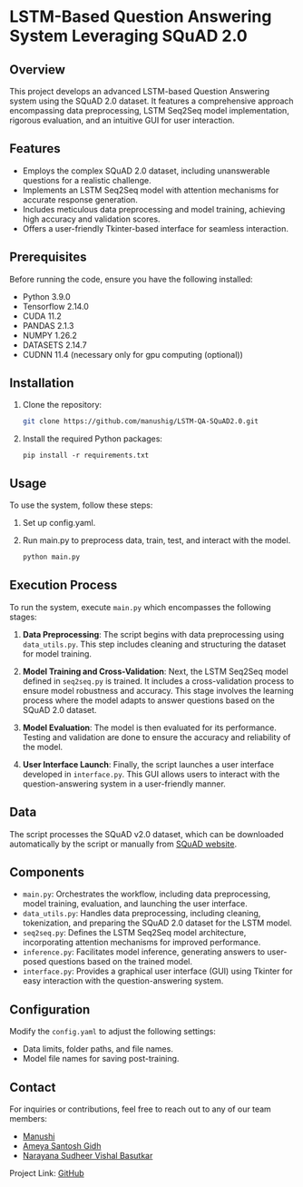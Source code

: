 # LSTM-Based Question Answering System Leveraging SQuAD 2.0

## Overview
This project develops an advanced LSTM-based Question Answering system using the SQuAD 2.0 dataset. It features a comprehensive approach encompassing data preprocessing, LSTM Seq2Seq model implementation, rigorous evaluation, and an intuitive GUI for user interaction.

## Features
- Employs the complex SQuAD 2.0 dataset, including unanswerable questions for a realistic challenge.
- Implements an LSTM Seq2Seq model with attention mechanisms for accurate response generation.
- Includes meticulous data preprocessing and model training, achieving high accuracy and validation scores.
- Offers a user-friendly Tkinter-based interface for seamless interaction.

## Prerequisites
Before running the code, ensure you have the following installed:
- Python 3.9.0
- Tensorflow 2.14.0
- CUDA 11.2
- PANDAS 2.1.3
- NUMPY 1.26.2
- DATASETS 2.14.7
- CUDNN 11.4 (necessary only for gpu computing (optional))
  
## Installation
1. Clone the repository:
   ```bash
   git clone https://github.com/manushig/LSTM-QA-SQuAD2.0.git
   ```
2. Install the required Python packages:
   ```
   pip install -r requirements.txt
   ```

## Usage
To use the system, follow these steps:

1. Set up config.yaml.
2. Run main.py to preprocess data, train, test, and interact with the model.
   
   ```python
   python main.py
   ```
   
## Execution Process
To run the system, execute `main.py` which encompasses the following stages:

1. **Data Preprocessing**: The script begins with data preprocessing using `data_utils.py`. This step includes cleaning and structuring the dataset for model training.

2. **Model Training and Cross-Validation**: Next, the LSTM Seq2Seq model defined in `seq2seq.py` is trained. It includes a cross-validation process to ensure model robustness and accuracy. This stage involves the learning process where the model adapts to answer questions based on the SQuAD 2.0 dataset.

3. **Model Evaluation**: The model is then evaluated for its performance. Testing and validation are done to ensure the accuracy and reliability of the model.

4. **User Interface Launch**: Finally, the script launches a user interface developed in `interface.py`. This GUI allows users to interact with the question-answering system in a user-friendly manner.

## Data
The script processes the SQuAD v2.0 dataset, which can be downloaded automatically by the script or manually from [SQuAD website](https://rajpurkar.github.io/SQuAD-explorer/).

## Components
- `main.py`: Orchestrates the workflow, including data preprocessing, model training, evaluation, and launching the user interface.
- `data_utils.py`: Handles data preprocessing, including cleaning, tokenization, and preparing the SQuAD 2.0 dataset for the LSTM model.
- `seq2seq.py`: Defines the LSTM Seq2Seq model architecture, incorporating attention mechanisms for improved performance.
- `inference.py`: Facilitates model inference, generating answers to user-posed questions based on the trained model.
- `interface.py`: Provides a graphical user interface (GUI) using Tkinter for easy interaction with the question-answering system.

## Configuration
Modify the `config.yaml` to adjust the following settings:
- Data limits, folder paths, and file names.
- Model file names for saving post-training.

## Contact
For inquiries or contributions, feel free to reach out to any of our team members:

- [Manushi](manushi.f@northeastern.edu)
- [Ameya Santosh Gidh](gidh.am@northeastern.edu)
- [Narayana Sudheer Vishal Basutkar](basutkar.n@northeastern.edu)

Project Link: [GitHub](https://github.com/manushig/LSTM-QA-SQuAD2.0)
